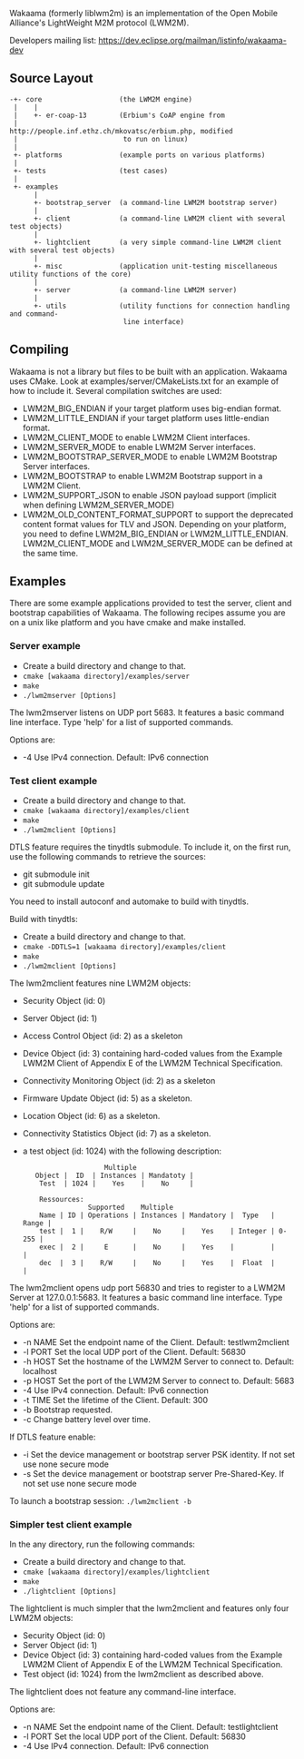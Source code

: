 Wakaama (formerly liblwm2m) is an implementation of the Open Mobile Alliance's LightWeight M2M
protocol (LWM2M).

Developers mailing list: https://dev.eclipse.org/mailman/listinfo/wakaama-dev

Source Layout
-------------
    -+- core                   (the LWM2M engine)
     |    |
     |    +- er-coap-13        (Erbium's CoAP engine from
     |                          http://people.inf.ethz.ch/mkovatsc/erbium.php, modified
     |                          to run on linux)
     |
     +- platforms              (example ports on various platforms)
     |
     +- tests                  (test cases)
     |
     +- examples
          |
          +- bootstrap_server  (a command-line LWM2M bootstrap server)
          |
          +- client            (a command-line LWM2M client with several test objects)
          |
          +- lightclient       (a very simple command-line LWM2M client with several test objects)
          |
          +- misc              (application unit-testing miscellaneous utility functions of the core)
          |
          +- server            (a command-line LWM2M server)
          |
          +- utils             (utility functions for connection handling and command-
                                line interface)


Compiling
---------

Wakaama is not a library but files to be built with an application.
Wakaama uses CMake. Look at examples/server/CMakeLists.txt for an
example of how to include it.
Several compilation switches are used:
 - LWM2M_BIG_ENDIAN if your target platform uses big-endian format.
 - LWM2M_LITTLE_ENDIAN if your target platform uses little-endian format.
 - LWM2M_CLIENT_MODE to enable LWM2M Client interfaces.
 - LWM2M_SERVER_MODE to enable LWM2M Server interfaces.
 - LWM2M_BOOTSTRAP_SERVER_MODE to enable LWM2M Bootstrap Server interfaces.
 - LWM2M_BOOTSTRAP to enable LWM2M Bootstrap support in a LWM2M Client.
 - LWM2M_SUPPORT_JSON to enable JSON payload support (implicit when defining LWM2M_SERVER_MODE)
 - LWM2M_OLD_CONTENT_FORMAT_SUPPORT to support the deprecated content format values for TLV and JSON.
Depending on your platform, you need to define LWM2M_BIG_ENDIAN or LWM2M_LITTLE_ENDIAN.
LWM2M_CLIENT_MODE and LWM2M_SERVER_MODE can be defined at the same time.


Examples
--------
There are some example applications provided to test the server, client and bootstrap capabilities of Wakaama.
The following recipes assume you are on a unix like platform and you have cmake and make installed.

### Server example
 * Create a build directory and change to that.
 * ``cmake [wakaama directory]/examples/server``
 * ``make``
 * ``./lwm2mserver [Options]``

The lwm2mserver listens on UDP port 5683. It features a basic command line
interface. Type 'help' for a list of supported commands.

Options are:
 - -4		Use IPv4 connection. Default: IPv6 connection


### Test client example
 * Create a build directory and change to that.
 * ``cmake [wakaama directory]/examples/client``
 * ``make``
 * ``./lwm2mclient [Options]``

DTLS feature requires the tinydtls submodule. To include it, on the first run,
use the following commands to retrieve the sources:
 * git submodule init
 * git submodule update

You need to install autoconf and automake to build with tinydtls.

Build with tinydtls:
 * Create a build directory and change to that.
 * ``cmake -DDTLS=1 [wakaama directory]/examples/client``
 * ``make``
 * ``./lwm2mclient [Options]``

The lwm2mclient features nine LWM2M objects:
 - Security Object (id: 0)
 - Server Object (id: 1)
 - Access Control Object (id: 2) as a skeleton
 - Device Object (id: 3) containing hard-coded values from the Example LWM2M
 Client of Appendix E of the LWM2M Technical Specification.
 - Connectivity Monitoring Object (id: 2) as a skeleton
 - Firmware Update Object (id: 5) as a skeleton.
 - Location Object (id: 6) as a skeleton.
 - Connectivity Statistics Object (id: 7) as a skeleton.
 - a test object (id: 1024) with the following description:

                           Multiple
          Object |  ID  | Instances | Mandatoty |
           Test  | 1024 |    Yes    |    No     |

           Ressources:
                       Supported    Multiple
           Name | ID | Operations | Instances | Mandatory |  Type   | Range |
           test |  1 |    R/W     |    No     |    Yes    | Integer | 0-255 |
           exec |  2 |     E      |    No     |    Yes    |         |       |
           dec  |  3 |    R/W     |    No     |    Yes    |  Float  |       |

The lwm2mclient opens udp port 56830 and tries to register to a LWM2M Server at
127.0.0.1:5683. It features a basic command line interface. Type 'help' for a
list of supported commands.

Options are:
- -n NAME	Set the endpoint name of the Client. Default: testlwm2mclient
- -l PORT	Set the local UDP port of the Client. Default: 56830
- -h HOST	Set the hostname of the LWM2M Server to connect to. Default: localhost
- -p HOST	Set the port of the LWM2M Server to connect to. Default: 5683
- -4		Use IPv4 connection. Default: IPv6 connection
- -t TIME	Set the lifetime of the Client. Default: 300
- -b		Bootstrap requested.
- -c		Change battery level over time.
  
If DTLS feature enable:
- -i Set the device management or bootstrap server PSK identity. If not set use none secure mode
- -s Set the device management or bootstrap server Pre-Shared-Key. If not set use none secure mode

To launch a bootstrap session:
``./lwm2mclient -b``


### Simpler test client example

In the any directory, run the following commands:
 * Create a build directory and change to that.
 * ``cmake [wakaama directory]/examples/lightclient``
 * ``make``
 * ``./lightclient [Options]``

The lightclient is much simpler that the lwm2mclient and features only four
LWM2M objects:
 - Security Object (id: 0)
 - Server Object (id: 1)
 - Device Object (id: 3) containing hard-coded values from the Example LWM2M
 Client of Appendix E of the LWM2M Technical Specification.
 - Test object (id: 1024) from the lwm2mclient as described above.

The lightclient does not feature any command-line interface.

Options are:
 -  -n NAME	Set the endpoint name of the Client. Default: testlightclient
 - -l PORT	Set the local UDP port of the Client. Default: 56830
 - -4		Use IPv4 connection. Default: IPv6 connection


